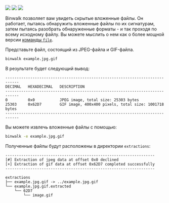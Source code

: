 [![](https://img.shields.io/badge/GitHub-%23121011?logo=github)](https://github.com/ReFirmLabs/binwalk)
[![](https://img.shields.io/badge/Установить%20на%20Arch%20из%20extra-black?logo=archlinux)](https://archlinux.org/packages/extra/x86_64/binwalk/)
[![](https://img.shields.io/badge/Установить%20через%20Cargo-black?logo=rust)](https://crates.io/crates/binwalk)

Binwalk позволяет вам увидеть скрытые вложенные файлы. Он работает, пытаясь обнаружить вложенные
файлы по их сигнатурам, затем пытаясь разобрать обнаруженные форматы - и так проходя по всему
исходному файлу. Вы можете мыслить о нем как о более мощной версии
[команды `file`](file).

Представьте файл, состоящий из JPEG-файла и GIF-файла.

```bash
binwalk example.jpg.gif
```

В результате будет следующий вывод:

```plain
----------------------------------------------------------------------------
DECIMAL   HEXADECIMAL   DESCRIPTION                                         
----------------------------------------------------------------------------
0         0x0           JPEG image, total size: 25303 bytes                 
25303     0x62D7        GIF image, 400x400 pixels, total size: 1001718 bytes
----------------------------------------------------------------------------
```

Вы можете извлечь вложенные файлы с помощью:

```bash
binwalk -e example.jpg.gif
```

Полученные файлы будут расположены в директории `extractions`:

```plain
------------------------------------------------------------------
[#] Extraction of jpeg data at offset 0x0 declined
[+] Extraction of gif data at offset 0x62D7 completed successfully
------------------------------------------------------------------
```

```tree
extractions
├── example.jpg.gif -> ../example.jpg.gif
└── example.jpg.gif.extracted
    └── 62D7
        └── image.gif
```
